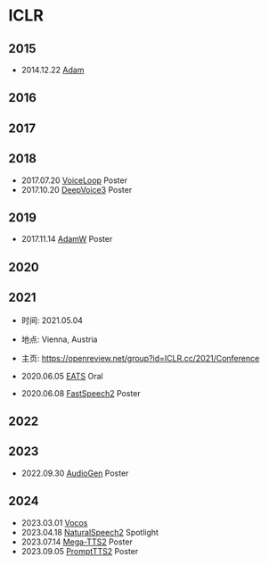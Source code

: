 # ICLR

## 2015

- 2014.12.22 [Adam](../Modules/Optim/2014.12.22_Adam.md)

## 2016

## 2017

## 2018

- 2017.07.20 [VoiceLoop](../Models/TTS2_Acoustic/2017.07.20_VoiceLoop.md) Poster
- 2017.10.20 [DeepVoice3](../Models/TTS2_Acoustic/2017.10.20_DeepVoice3.md) Poster

## 2019 

- 2017.11.14 [AdamW](../Modules/Optim/2017.11.14_AdamW.md) Poster

## 2020

## 2021

- 时间: 2021.05.04
- 地点: Vienna, Austria
- 主页: <https://openreview.net/group?id=ICLR.cc/2021/Conference>

- 2020.06.05 [EATS](../Models/E2E/2020.06.05_EATS.md) Oral
- 2020.06.08 [FastSpeech2](../Models/TTS2_Acoustic/2020.06.08_FastSpeech2.md) Poster

## 2022

## 2023

- 2022.09.30 [AudioGen](../Models/Speech_LLM/2022.09.30_AudioGen.md) Poster

## 2024

- 2023.03.01 [Vocos](../Models/TTS3_Vocoder/2023.03.01_Vocos.md)
- 2023.04.18 [NaturalSpeech2](../Models/Diffusion/2023.04.18_NaturalSpeech2.md) Spotlight
- 2023.07.14 [Mega-TTS2](../Models/Speech_LLM/2023.07.14_Mega-TTS2.md) Poster
- 2023.09.05 [PromptTTS2](../Models/Prompt/2023.09.05_PromptTTS2.md) Poster